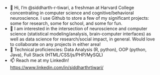 - 👋 Hi, I’m @siddharth-r-tiwari, a freshman at Harvard College concentrating in computer science and cognitive/behavioral neuroscience. I use Github to store a few of my significant projects: some for research, some for school, and some for fun.
- 👀 I am interested in the intersection of neuroscience and computer science (statistical modeling/analysis, brain-computer interfaces) as well as data science for research/social impact, in general. Would love to collaborate on any projects in either area!
- 🌱 Technical proficiencies: Data Analysis (R, python), OOP (python, Java), Full Stack (HTML/CSS/js/PHP/MySQL)
- 📫 Reach me at my LinkedIn! https://www.linkedin.com/in/siddharthrtiwari/  

<!---
siddharth-r-tiwari/siddharth-r-tiwari is a ✨ special ✨ repository because its `README.md` (this file) appears on your GitHub profile.
You can click the Preview link to take a look at your changes.
--->

